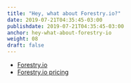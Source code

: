 ```yaml
---
title: "Hey, what about Forestry.io?"
date: 2019-07-21T04:35:45-03:00
publishdate: 2019-07-21T04:35:45-03:00
anchor: hey-what-about-forestry-io
weight: 08
draft: false
---
```


* [Forestry.io](https://forestry.io/)
* [Forestry.io pricing](https://forestry.io/pricing/)
